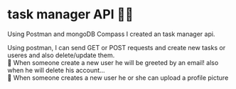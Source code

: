 # task manager API 🧑‍💻

Using Postman and mongoDB Compass I created an task manager api.

Using postman, I can send GET or POST requests and create new tasks or useres and also delete/update them. 
<br> 🚀 When someone create a new user he will be greeted by an email! also when he will delete his account...
<br> 🚀 When someone creates a new user he or she can upload a profile picture

